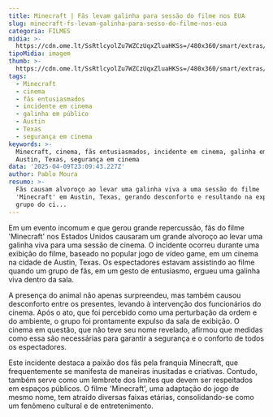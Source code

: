 ```yaml
---
title: Minecraft | Fãs levam galinha para sessão do filme nos EUA
slug: minecraft-fs-levam-galinha-para-sesso-do-filme-nos-eua
categoria: FILMES
midia: >-
  https://cdn.ome.lt/SsRtlcyolZu7WZCzUqxZluaHKSs=/480x360/smart/extras/conteudos/Design_sem_nome_-_2025-04-09T195034.240.png
tipoMidia: imagem
thumb: >-
  https://cdn.ome.lt/SsRtlcyolZu7WZCzUqxZluaHKSs=/480x360/smart/extras/conteudos/Design_sem_nome_-_2025-04-09T195034.240.png
tags:
  - Minecraft
  - cinema
  - fãs entusiasmados
  - incidente em cinema
  - galinha em público
  - Austin
  - Texas
  - segurança em cinema
keywords: >-
  Minecraft, cinema, fãs entusiasmados, incidente em cinema, galinha em público,
  Austin, Texas, segurança em cinema
data: '2025-04-09T23:09:43.227Z'
author: Pablo Moura
resumo: >-
  Fãs causam alvoroço ao levar uma galinha viva a uma sessão do filme
  'Minecraft' em Austin, Texas, gerando desconforto e resultando na expulsão do
  grupo do ci...
---
```


Em um evento incomum e que gerou grande repercussão, fãs do filme 'Minecraft' nos Estados Unidos causaram um grande alvoroço ao levar uma galinha viva para uma sessão de cinema. O incidente ocorreu durante uma exibição do filme, baseado no popular jogo de vídeo game, em um cinema na cidade de Austin, Texas. Os espectadores estavam assistindo ao filme quando um grupo de fãs, em um gesto de entusiasmo, ergueu uma galinha viva dentro da sala.

A presença do animal não apenas surpreendeu, mas também causou desconforto entre os presentes, levando à intervenção dos funcionários do cinema. Após o ato, que foi percebido como uma perturbação da ordem e do ambiente, o grupo foi prontamente expulso da sala de exibição. O cinema em questão, que não teve seu nome revelado, afirmou que medidas como essa são necessárias para garantir a segurança e o conforto de todos os espectadores.

Este incidente destaca a paixão dos fãs pela franquia Minecraft, que frequentemente se manifesta de maneiras inusitadas e criativas. Contudo, também serve como um lembrete dos limites que devem ser respeitados em espaços públicos. O filme 'Minecraft', uma adaptação do jogo de mesmo nome, tem atraído diversas faixas etárias, consolidando-se como um fenômeno cultural e de entretenimento.
